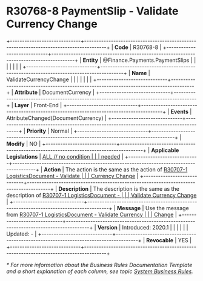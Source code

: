 ﻿---
erp.type: front-end-business-rule
erp.entity: Finance.Payments.PaymentSlips
---

# R30768-8 PaymentSlip - Validate Currency Change
+-----------------------------+---------------------------------------------------------------------------------------+
| **Code**                    | R30768-8                                                                              |
+-----------------------------+---------------------------------------------------------------------------------------+
| **Entity**                  | @Finance.Payments.PaymentSlips                                                        |
|                             |                                                                                       |
|                             |                                                                                       |
+-----------------------------+---------------------------------------------------------------------------------------+
| **Name**                    | ValidateCurrencyChange                                                                |
|                             |                                                                                       |
|                             |                                                                                       |
+-----------------------------+---------------------------------------------------------------------------------------+
| **Attribute**               | DocumentCurrency                                                                      |
+-----------------------------+---------------------------------------------------------------------------------------+
| **Layer**                   | Front-End                                                                             |
+-----------------------------+---------------------------------------------------------------------------------------+
| **Events**                  | AttributeChanged(DocumentCurrency)                                                    |
+-----------------------------+---------------------------------------------------------------------------------------+
| **Priority**                | Normal                                                                                |
+-----------------------------+---------------------------------------------------------------------------------------+
| **Modify**                  | NO                                                                                    |
+-----------------------------+---------------------------------------------------------------------------------------+
| **Applicable Legislations** | [ALL // no condition                                                                  |
|                             | needed](xref:applicable-legislations)                                                 |
+-----------------------------+---------------------------------------------------------------------------------------+
| **Action**                  | The action is the same as the action of [R30707-1 LogisticsDocument - Validate        |
|                             | Currency Change](R30707-1.md)                                                         |
+-----------------------------+---------------------------------------------------------------------------------------+
| **Description**             | The description is the same as the description of [R30707-1 LogisticsDocument -       |
|                             | Validate Currency Change](R30707-1.md)                                                |
+-----------------------------+---------------------------------------------------------------------------------------+
| **Message**                 | Use the message from [R30707-1 LogisticsDocument - Validate Currency                  |
|                             | Change](R30707-1.md)                                                                  |
+-----------------------------+---------------------------------------------------------------------------------------+
| **Version**                 | Introduced: 2020.1                                                                    |
|                             |                                                                                       |
|                             | Updated: -                                                                            |
+-----------------------------+---------------------------------------------------------------------------------------+
| **Revocable**               | YES                                                                                   |
+-----------------------------+---------------------------------------------------------------------------------------+

*\* For more information about the Business Rules Documentation Template and a short explanation of each column, see
topic [System Business Rules](../templates/template-description-system-business-rules.md).*
